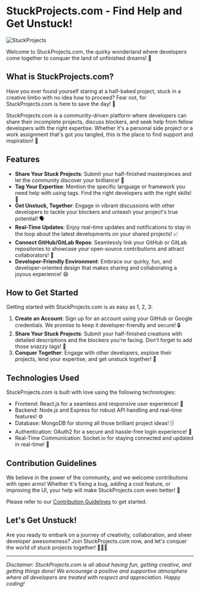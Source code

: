 # StuckProjects.com - Find Help and Get Unstuck!

![StuckProjects](https://domain.com/path/to/stuckprojects.png)

Welcome to StuckProjects.com, the quirky wonderland where developers come together to conquer the land of unfinished dreams! 🚀

## What is StuckProjects.com?

Have you ever found yourself staring at a half-baked project, stuck in a creative limbo with no idea how to proceed? Fear not, for StuckProjects.com is here to save the day! 🦸

StuckProjects.com is a community-driven platform where developers can share their incomplete projects, discuss blockers, and seek help from fellow developers with the right expertise. Whether it's a personal side project or a work assignment that's got you tangled, this is the place to find support and inspiration! 💪

## Features

- **Share Your Stuck Projects**: Submit your half-finished masterpieces and let the community discover your brilliance! 🌟
- **Tag Your Expertise**: Mention the specific language or framework you need help with using tags. Find the right developers with the right skills! 🔖
- **Get Unstuck, Together**: Engage in vibrant discussions with other developers to tackle your blockers and unleash your project's true potential! 🗣️
- **Real-Time Updates**: Enjoy real-time updates and notifications to stay in the loop about the latest developments on your shared projects! 📈
- **Connect GitHub/GitLab Repos**: Seamlessly link your GitHub or GitLab repositories to showcase your open-source contributions and attract collaborators! 🔗
- **Developer-Friendly Environment**: Embrace our quirky, fun, and developer-oriented design that makes sharing and collaborating a joyous experience! 😄

## How to Get Started

Getting started with StuckProjects.com is as easy as 1, 2, 3:

1. **Create an Account**: Sign up for an account using your GitHub or Google credentials. We promise to keep it developer-friendly and secure! 🔒
2. **Share Your Stuck Projects**: Submit your half-finished creations with detailed descriptions and the blockers you're facing. Don't forget to add those snazzy tags! 📝
3. **Conquer Together**: Engage with other developers, explore their projects, lend your expertise, and get unstuck together! 🤝

## Technologies Used

StuckProjects.com is built with love using the following technologies:

- Frontend: React.js for a seamless and responsive user experience! 🌈
- Backend: Node.js and Express for robust API handling and real-time features! ⚙️
- Database: MongoDB for storing all those brilliant project ideas! 🗄️
- Authentication: OAuth2 for a secure and hassle-free login experience! 🔑
- Real-Time Communication: Socket.io for staying connected and updated in real-time! 📡

## Contribution Guidelines

We believe in the power of the community, and we welcome contributions with open arms! Whether it's fixing a bug, adding a cool feature, or improving the UI, your help will make StuckProjects.com even better! 🙌

Please refer to our [Contribution Guidelines](CONTRIBUTING.md) to get started.

## Let's Get Unstuck!

Are you ready to embark on a journey of creativity, collaboration, and sheer developer awesomeness? Join StuckProjects.com now, and let's conquer the world of stuck projects together! 🚀🚀🚀

---
*Disclaimer: StuckProjects.com is all about having fun, getting creative, and getting things done! We encourage a positive and supportive atmosphere where all developers are treated with respect and appreciation. Happy coding!*

